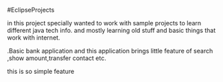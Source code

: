#EclipseProjects

in this project specially wanted to work with sample projects to learn different java tech info.
and mostly learning old stuff and basic things that work with internet.

.Basic bank application and this application brings little feature of search ,show amount,transfer  contact etc.

this is so simple feature 
